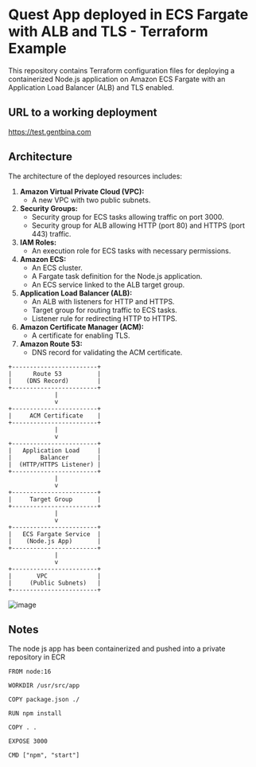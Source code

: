 # Quest App deployed in ECS Fargate with ALB and TLS - Terraform Example

This repository contains Terraform configuration files for deploying a containerized Node.js application on Amazon ECS Fargate with an Application Load Balancer (ALB) and TLS enabled.

## URL to a working deployment

https://test.gentbina.com

## Architecture

The architecture of the deployed resources includes:

1. **Amazon Virtual Private Cloud (VPC):**
   - A new VPC with two public subnets.
2. **Security Groups:**
   - Security group for ECS tasks allowing traffic on port 3000.
   - Security group for ALB allowing HTTP (port 80) and HTTPS (port 443) traffic.
3. **IAM Roles:**
   - An execution role for ECS tasks with necessary permissions.
4. **Amazon ECS:**
   - An ECS cluster.
   - A Fargate task definition for the Node.js application.
   - An ECS service linked to the ALB target group.
5. **Application Load Balancer (ALB):**
   - An ALB with listeners for HTTP and HTTPS.
   - Target group for routing traffic to ECS tasks.
   - Listener rule for redirecting HTTP to HTTPS.
6. **Amazon Certificate Manager (ACM):**
   - A certificate for enabling TLS.
7. **Amazon Route 53:**
   - DNS record for validating the ACM certificate.

```
+------------------------+
|      Route 53          |
|    (DNS Record)        |
+------------------------+
             |
             v
+------------------------+
|     ACM Certificate    |
+------------------------+
             |
             v
+------------------------+
|   Application Load     |
|        Balancer        |
|  (HTTP/HTTPS Listener) |
+------------------------+
             |
             v
+------------------------+
|     Target Group       |
+------------------------+
             |
             v
+------------------------+
|   ECS Fargate Service  |
|    (Node.js App)       |
+------------------------+
             |
             v
+------------------------+
|       VPC              |
|     (Public Subnets)   |
+------------------------+
```
![image](https://github.com/gentbina/quest-app/assets/54009137/c864e0b2-e123-42ed-8ec3-65d7af6c34ef)

## Notes
The node js app has been containerized and pushed into a private repository in ECR
```
FROM node:16

WORKDIR /usr/src/app

COPY package.json ./

RUN npm install

COPY . .

EXPOSE 3000

CMD ["npm", "start"]
```
